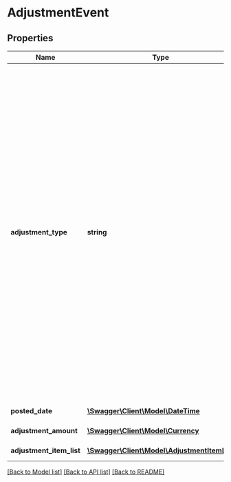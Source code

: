 # AdjustmentEvent

## Properties
Name | Type | Description | Notes
------------ | ------------- | ------------- | -------------
**adjustment_type** | **string** | The type of adjustment.  Possible values:  * FBAInventoryReimbursement - An FBA inventory reimbursement to a seller&#39;s account. This occurs if a seller&#39;s inventory is damaged.  * ReserveEvent - A reserve event that is generated at the time of a settlement period closing. This occurs when some money from a seller&#39;s account is held back.  * PostageBilling - The amount paid by a seller for shipping labels.  * PostageRefund - The reimbursement of shipping labels purchased for orders that were canceled or refunded.  * LostOrDamagedReimbursement - An Amazon Easy Ship reimbursement to a seller&#39;s account for a package that we lost or damaged.  * CanceledButPickedUpReimbursement - An Amazon Easy Ship reimbursement to a seller&#39;s account. This occurs when a package is picked up and the order is subsequently canceled. This value is used only in the India marketplace.  * ReimbursementClawback - An Amazon Easy Ship reimbursement clawback from a seller&#39;s account. This occurs when a prior reimbursement is reversed. This value is used only in the India marketplace.  * SellerRewards - An award credited to a seller&#39;s account for their participation in an offer in the Seller Rewards program. Applies only to the India marketplace. | [optional] 
**posted_date** | [**\Swagger\Client\Model\\DateTime**](\DateTime.md) | The date and time when the financial event was posted. | [optional] 
**adjustment_amount** | [**\Swagger\Client\Model\Currency**](Currency.md) | The amount adjusted as part of this event. | [optional] 
**adjustment_item_list** | [**\Swagger\Client\Model\AdjustmentItemList**](AdjustmentItemList.md) | A list of information about adjustments to an account. | [optional] 

[[Back to Model list]](../README.md#documentation-for-models) [[Back to API list]](../README.md#documentation-for-api-endpoints) [[Back to README]](../README.md)


